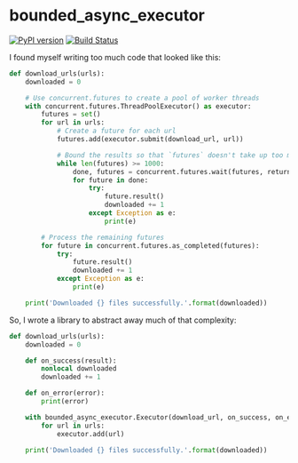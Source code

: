 # bounded_async_executor

[![PyPI version](https://badge.fury.io/py/bounded-async-executor.svg)](https://pypi.python.org/pypi/bounded-async-executor)
[![Build Status](https://travis-ci.org/lukeyeager/bounded_async_executor.svg?branch=master)](https://travis-ci.org/lukeyeager/bounded_async_executor)

I found myself writing too much code that looked like this:
```python
def download_urls(urls):
    downloaded = 0

    # Use concurrent.futures to create a pool of worker threads
    with concurrent.futures.ThreadPoolExecutor() as executor:
        futures = set()
        for url in urls:
            # Create a future for each url
            futures.add(executor.submit(download_url, url))

            # Bound the results so that `futures` doesn't take up too much memory
            while len(futures) >= 1000:
                done, futures = concurrent.futures.wait(futures, return_when=concurrent.futures.FIRST_COMPLETED)
                for future in done:
                    try:
                        future.result()
                        downloaded += 1
                    except Exception as e:
                        print(e)

        # Process the remaining futures
        for future in concurrent.futures.as_completed(futures):
            try:
                future.result()
                downloaded += 1
            except Exception as e:
                print(e)

    print('Downloaded {} files successfully.'.format(downloaded))
```

So, I wrote a library to abstract away much of that complexity:
```python
def download_urls(urls):
    downloaded = 0

    def on_success(result):
        nonlocal downloaded
        downloaded += 1

    def on_error(error):
        print(error)

    with bounded_async_executor.Executor(download_url, on_success, on_error) as executor:
        for url in urls:
            executor.add(url)

    print('Downloaded {} files successfully.'.format(downloaded))
```
